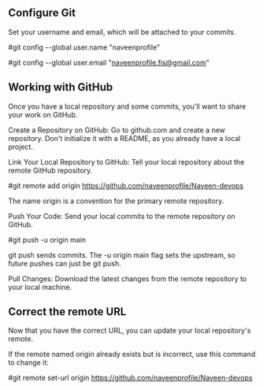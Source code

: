 Configure Git 
-------------
Set your username and email, which will be attached to your commits.

#git config --global user.name "naveenprofile"

#git config --global user.email "naveenprofile.fis@gmail.com"


Working with GitHub 
-------------------
Once you have a local repository and some commits, you'll want to share your work on GitHub.

Create a Repository on GitHub: Go to github.com and create a new repository. Don't initialize it with a README, as you already have a local project.

Link Your Local Repository to GitHub: Tell your local repository about the remote GitHub repository.

#git remote add origin https://github.com/naveenprofile/Naveen-devops


The name origin is a convention for the primary remote repository.

Push Your Code: Send your local commits to the remote repository on GitHub.

#git push -u origin main

git push sends commits. The -u origin main flag sets the upstream, so future pushes can just be git push.

Pull Changes: Download the latest changes from the remote repository to your local machine.


Correct the remote URL
----------------------

Now that you have the correct URL, you can update your local repository's remote.

If the remote named origin already exists but is incorrect, use this command to change it:

#git remote set-url origin https://github.com/naveenprofile/Naveen-devops